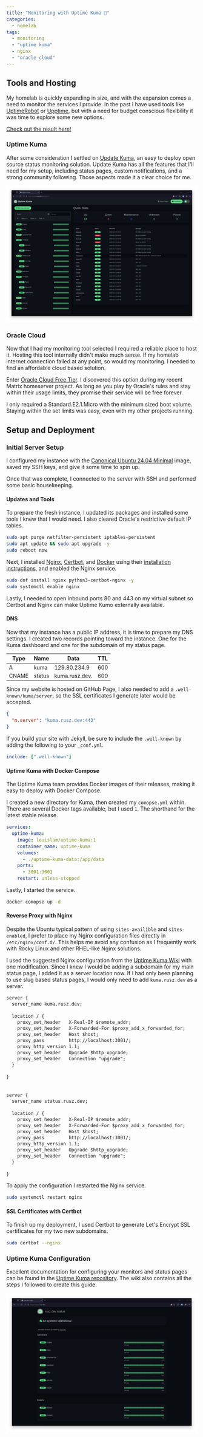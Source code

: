 ```yaml
---
title: "Monitoring with Uptime Kuma 🐻"
categories:
  - homelab
tags:
  - monitoring
  - "uptime kuma"
  - nginx
  - "oracle cloud"
---
```


## Tools and Hosting

My homelab is quickly expanding in size, and with the expansion comes a need to monitor the services I provide. In the past I have used tools like [UptimeRobot](https://uptimerobot.com/) or [Upptime](https://upptime.js.org/), but with a need for budget conscious flexibility it was time to explore some new options.

[Check out the result here!](https://status.rusz.dev)

### Uptime Kuma

After some consideration I settled on [Update Kuma](https://uptime.kuma.pet/), an easy to deploy open source status monitoring solution. Update Kuma has all the features that I'll need for my setup, including status pages, custom notifications, and a strong community following. Those aspects made it a clear choice for me.

![A screen capture of Uptime Kuma's dashboard page](/assets/posts/2025-03-17-kuma/dashboard.png)

### Oracle Cloud

Now that I had my monitoring tool selected I required a reliable place to host it. Hosting this tool internally didn't make much sense. If my homelab internet connection failed at any point, so would my monitoring. I needed to find an affordable cloud based solution.

Enter [Oracle Cloud Free Tier](https://www.oracle.com/cloud/free/). I discovered this option during my recent Matrix homeserver project. As long as you play by Oracle's rules and stay within their usage limits, they promise their service will be free forever.

I only required a Standard.E2.1.Micro with the minimum sized boot volume. Staying within the set limits was easy, even with my other projects running.

## Setup and Deployment

### Initial Server Setup

I configured my instance with the [Canonical Ubuntu 24.04 Minimal](https://ubuntu.com/download/alternative-downloads) image, saved my SSH keys, and give it some time to spin up.

Once that was complete, I connected to the server with SSH and performed some basic housekeeping.

#### Updates and Tools

To prepare the fresh instance, I updated its packages and installed some tools I knew that I would need. I also cleared Oracle's restrictive default IP tables.

```bash
sudo apt purge netfilter-persistent iptables-persistent
sudo apt update && sudo apt upgrade -y
sudo reboot now
```

Next, I installed [Nginx](nginxhttps://nginx.org), [Certbot](https://certbot.eff.org/), and [Docker](https://docker.com) using their [installation instructions](https://docs.docker.com/engine/install/ubuntu/), and enabled the Nginx service.

```bash
sudo dnf install nginx python3-certbot-nginx -y
sudo systemctl enable nginx
```

Lastly, I needed to open inbound ports 80 and 443 on my virtual subnet so Certbot and Nginx can make Uptime Kumo externally available.

#### DNS

Now that my instance has a public IP address, it is time to prepare my DNS settings. I created two records pointing toward the instance. One for the Kuma dashboard and one for the subdomain of my status page.

| Type  | Name   | Data           | TTL |
| ----- | ------ | -------------- | --- |
| A     | kuma   | 129.80.234.9   | 600 |
| CNAME | status | kuma.rusz.dev. | 600 |

Since my website is hosted on GitHub Page, I also needed to add a `.well-known/kuma/server`, so the SSL certificates I generate later would be accepted.

```json
{
  "m.server": "kuma.rusz.dev:443"
}
```

If you build your site with Jekyll, be sure to include the `.well-known` by adding the following to your `_conf.yml`.

```yml
include: [".well-known"]
```

#### Uptime Kuma with Docker Compose

The Uptime Kuma team provides Docker images of their releases, making it easy to deploy with Docker Compose.

I created a new directory for Kuma, then created my `comopse.yml` within. There are several Docker tags available, but I used `1`. The shorthand for the latest stable release.

```yml
services:
  uptime-kuma:
    image: louislam/uptime-kuma:1
    container_name: uptime-kuma
    volumes:
      - ./uptime-kuma-data:/app/data
    ports:
      - 3001:3001
    restart: unless-stopped
```

Lastly, I started the service.

```bash
docker comopse up -d
```

#### Reverse Proxy with Nginx

Despite the Ubuntu typical pattern of using `sites-availible` and `sites-enabled`, I prefer to place my Nginx configuration files directly in `/etc/nginx/conf.d/`. This helps me avoid any confusion as I frequently work with Rocky Linux and other RHEL-like Nginx solutions.

I used the suggested Nginx configuration from the [Uptime Kuma Wiki](https://github.com/louislam/uptime-kuma/wiki) with one modification. Since I knew I would be adding a subdomain for my main status page, I added it as a server location now. If I had only been planning to use slug based status pages, I would only need to add `kuma.rusz.dev` as a server.

```nginx
server {
  server_name kuma.rusz.dev;

  location / {
    proxy_set_header   X-Real-IP $remote_addr;
    proxy_set_header   X-Forwarded-For $proxy_add_x_forwarded_for;
    proxy_set_header   Host $host;
    proxy_pass         http://localhost:3001/;
    proxy_http_version 1.1;
    proxy_set_header   Upgrade $http_upgrade;
    proxy_set_header   Connection "upgrade";
  }

}


server {
  server_name status.rusz.dev;

  location / {
    proxy_set_header   X-Real-IP $remote_addr;
    proxy_set_header   X-Forwarded-For $proxy_add_x_forwarded_for;
    proxy_set_header   Host $host;
    proxy_pass         http://localhost:3001/;
    proxy_http_version 1.1;
    proxy_set_header   Upgrade $http_upgrade;
    proxy_set_header   Connection "upgrade";
  }

}
```

To apply the configuration I restarted the Nginx service.

```bash
sudo systemctl restart nginx
```

#### SSL Certificates with Certbot

To finish up my deployment, I used Certbot to generate Let's Encrypt SSL certificates for my two new subdomains.

```bash
sudo certbot --nginx
```

### Uptime Kuma Configuration

Excellent documentation for configuring your monitors and status pages can be found in the [Uptime Kuma repository](https://github.com/louislam/uptime-kuma). The wiki also contains all the steps I followed to create this guide.

![A screenshot of my Uptime Kuma status page.](/assets/posts/2025-03-17-kuma/status.png)
